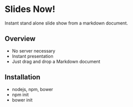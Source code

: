 # Slides Now!

Instant stand alone slide show from a markdown document.

## Overview

* No server necessary
* Instant presentation
* Just drag and drop a Markdown document

## Installation

* nodejs, npm, bower
* npm init
* bower init